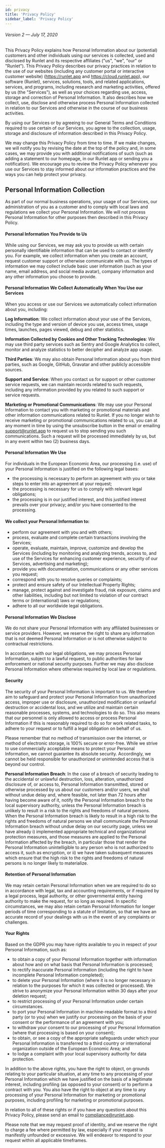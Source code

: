 ```yaml
---
id: privacy
title: 'Privacy Policy'
sidebar_label: 'Privacy Policy'
---
```


###### Version 2 — July 17, 2020

This Privacy Policy explains how Personal Information about our (potential) customers and other individuals using our services is collected, used and disclosed by Runlet and its respective affiliates ("us", "we", "our" or "Runlet"). This Privacy Policy describes our privacy practices in relation to the use of our websites (including any customer portal or interactive customer website) (https://runlet.app and https://cloud.runlet.app), our software (Runlet), services, solutions, tools, and related applications, services, and programs, including research and marketing activities, offered by us (the "Services"), as well as your choices regarding use, access, storage and correction of Personal Information. It also describes how we collect, use, disclose and otherwise process Personal Information collected in relation to our Services and otherwise in the course of our business activities.

By using our Services or by agreeing to our General Terms and Conditions required to use certain of our Services, you agree to the collection, usage, storage and disclosure of information described in this Privacy Policy.

We may change this Privacy Policy from time to time. If we make changes, we will notify you by revising the date at the top of the policy and, in some cases, we may provide you with additional notifications of such (such as adding a statement to our homepage, in our Runlet app or sending you a notification). We encourage you to review the Privacy Policy whenever you use our Services to stay informed about our information practices and the ways you can help protect your privacy.

## Personal Information Collection

As part of our normal business operations, your usage of our Services, our administration of you as a customer and to comply with local laws and regulations we collect your Personal Information. We will not process Personal Information for other purposes then described in this Privacy Policy.

#### Personal Information You Provide to Us

While using our Services, we may ask you to provide us with certain personally identifiable information that can be used to contact or identify you. For example, we collect information when you create an account, request customer support or otherwise communicate with us. The types of information we may collect include basic user information (such as your name, email address, and social media avatar), company information and any other information you choose to provide.

<!-- We will not collect financial information from you (such as your payment card number, expiration date or security code). All payments to us are handled via a third party, [Chargebee](https://www.chargebee.com). We refer to their Privacy Statement https://www.chargebee.com/security/gdpr. -->

#### Personal Information We Collect Automatically When You Use our Services

When you access or use our Services we automatically collect information about you, including:

**Log Information**: We collect information about your use of the Services, including the type and version of device you use, access times, usage times, launches, pages viewed, debug and other statistics.

**Information Collected by Cookies and Other Tracking Technologies**: We may use third party services such as Sentry and Google Analytics to collect, monitor and analyze statistics to better decipher and analyze app usage.

**Third Parties**: We may also obtain Personal Information about you from third parties, such as Google, GitHub, Gravatar and other publicly accessible sources.

**Support and Service**: When you contact us for support or other customer service requests, we can maintain records related to such requests, including any information provided by you related to such support or service requests.

**Marketing or Promotional Communications**: We may use your Personal Information to contact you with marketing or promotional materials and other information communications related to Runlet. If you no longer wish to receive marketing or promotional communications related to us, you can at any moment in time by using the unsubscribe button in the email or emailing [support@runlet.app](mailto:support@runlet.app) to request us to stop sending you such communications. Such a request will be processed immediately by us, but in any event within two (2) business days.

#### Personal Information We Use

For individuals in the European Economic Area, our processing (i.e. use) of your Personal Information is justified on the following legal bases:

- the processing is necessary to perform an agreement with you or take steps to enter into an agreement at your request;
- the processing is necessary for us to comply with relevant legal obligations;
- the processing is in our justified interest, and this justified interest prevails over your privacy; and/or you have consented to the processing.

#### We collect your Personal Information to:

- perform our agreement with you and with others;
- process, evaluate and complete certain transactions involving the Services;
- operate, evaluate, maintain, improve, customize and develop the Services (including by monitoring and analyzing trends, access to, and use of the Services for enhancing customer experience, security of our Services, advertising and marketing);
- provide you with documentation, communications or any other services you request;
- correspond with you to resolve queries or complaints;
- protect and ensure safety of our Intellectual Property Rights;
- manage, protect against and investigate fraud, risk exposure, claims and other liabilities, including but not limited to violation of our contract terms or (international) laws or regulations;
- adhere to all our worldwide legal obligations.

#### Personal Information We Disclose

We do not share your Personal Information with any affiliated businesses or service providers. However, we reserve the right to share any information that is not deemed Personal Information or is not otherwise subject to contractual restrictions.

In accordance with our legal obligations, we may process Personal Information, subject to a lawful request, to public authorities for law enforcement or national security purposes. Further we may also disclose Personal Information where otherwise required by local law or regulations.

#### Security

The security of your Personal Information is important to us. We therefore aim to safeguard and protect your Personal Information from unauthorized access, improper use or disclosure, unauthorized modification or unlawful destruction or accidental loss, and we utilize and maintain certain reasonable processes, systems, and technologies to do so. This also means that our personnel is only allowed to access or process Personal Information if this is reasonably required to do so for work related tasks, to adhere to your request or to fulfill a legal obligation on behalf of us.

Please remember that no method of transmission over the internet, or method of electronic storage, is 100% secure or error-free. While we strive to use commercially acceptable means to protect your Personal Information, we cannot guarantee its absolute security. Accordingly, we cannot be held responsible for unauthorized or unintended access that is beyond our control.

**Personal Information Breach**: In the case of a breach of security leading to the accidental or unlawful destruction, loss, alteration, unauthorized disclosure of, or access to, Personal Information transmitted, stored or otherwise processed by us about our customers and/or users, we shall without undue delay and, where feasible, not later than 72 hours after having become aware of it, notify the Personal Information breach to the local supervisory authority, unless the Personal Information breach is unlikely to result in a risk to the rights and freedoms of natural persons. When the Personal Information breach is likely to result in a high risk to the rights and freedoms of natural persons we shall communicate the Personal Information breach without undue delay on our security page, unless we have already i) implemented appropriate technical and organizational protection measures, and those measures are applied to the Personal Information affected by the breach, in particular those that render the Personal Information unintelligible to any person who is not authorized to access it, such as encryption, or ii) we have taken subsequent measures which ensure that the high risk to the rights and freedoms of natural persons is no longer likely to materialize.

#### Retention of Personal Information

We may retain certain Personal Information when we are required to do so in accordance with legal, tax and accounting requirements, or if required by a legal process, legal authority, or other governmental entity having authority to make the request, for so long as required. In specific circumstances, we may also retain certain Personal Information for longer periods of time corresponding to a statute of limitation, so that we have an accurate record of your dealings with us in the event of any complaints or challenges.

#### Your Rights

Based on the GDPR you may have rights available to you in respect of your Personal Information, such as:

- to obtain a copy of your Personal Information together with information about how and on what basis that Personal Information is processed;
- to rectify inaccurate Personal Information (including the right to have incomplete Personal Information completed);
- to delete your Personal Information (where it is no longer necessary in relation to the purposes for which it was collected or processed). We strive to anonymize your Personal Information within 30 days after your deletion request;
- to restrict processing of your Personal Information under certain circumstances.
- to port your Personal Information in machine-readable format to a third party (or to you) when we justify our processing on the basis of your consent or the performance of an agreement with you;
- to withdraw your consent to our processing of your Personal Information (where that processing is based on your consent);
- to obtain, or see a copy of the appropriate safeguards under which your Personal Information is transferred to a third country or international organization outside of the European Economic Area; and
- to lodge a complaint with your local supervisory authority for data protection.

In addition to the above rights, you have the right to object, on grounds relating to your particular situation, at any time to any processing of your Personal Information which we have justified on the basis of a legitimate interest, including profiling (as opposed to your consent) or to perform a contract with you. You also have the right to object at any time to any processing of your Personal Information for marketing or promotional purposes, including profiling for marketing or promotional purposes.

In relation to all of these rights or if you have any questions about this Privacy Policy, please send an email to [compliance@runlet.app](mailto:compliance@runlet.app).

Please note that we may request proof of identity, and we reserve the right to charge a fee where permitted by law, especially if your request is manifestly unfounded or excessive. We will endeavor to respond to your request within all applicable timeframes.
